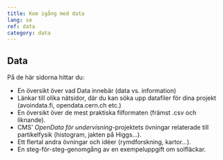 ```yaml
---
title: Kom igång med data
lang: se
ref: data
category: data
---
```


## Data

På de här sidorna hittar du:

- En översikt över vad Data innebär (data vs. information)
- Länkar till olika nätsidor, där du kan söka upp datafiler för dina projekt (avoindata.fi, opendata.cern.ch etc.)
- En översikt över de mest praktiska filformaten (främst .csv och liknande).
- CMS' *OpenData för undervisning*-projektets övningar relaterade till partikelfysik (histogram, jakten på Higgs...).
- Ett flertal andra övningar och idéer (rymdforskning, kartor...).
- En steg-för-steg-genomgång av en exempeluppgift om solfläckar.
